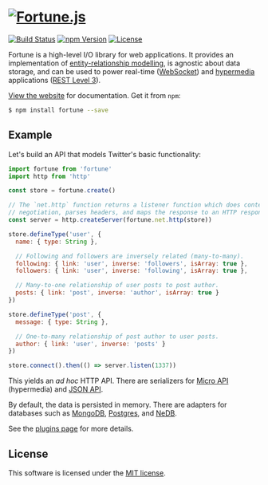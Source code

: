 # [![Fortune.js](https://fortunejs.github.io/fortune/assets/fortune_logo.svg)](http://fortunejs.com)

[![Build Status](https://img.shields.io/travis/fortunejs/fortune/master.svg?style=flat-square)](https://travis-ci.org/fortunejs/fortune)
[![npm Version](https://img.shields.io/npm/v/fortune.svg?style=flat-square)](https://www.npmjs.com/package/fortune)
[![License](https://img.shields.io/npm/l/fortune.svg?style=flat-square)](https://raw.githubusercontent.com/fortunejs/fortune/master/LICENSE)

Fortune is a high-level I/O library for web applications. It provides an implementation of [entity-relationship modelling](https://en.wikipedia.org/wiki/Entity%E2%80%93relationship_model), is agnostic about data storage, and can be used to power real-time ([WebSocket](http://fortunejs.com/api/#net-websocket)) and [hypermedia](https://en.wikipedia.org/wiki/Hypermedia) applications ([REST Level 3](http://martinfowler.com/articles/richardsonMaturityModel.html)).

[View the website](http://fortunejs.com) for documentation. Get it from `npm`:

```sh
$ npm install fortune --save
```


## Example

Let's build an API that models Twitter's basic functionality:

```js
import fortune from 'fortune'
import http from 'http'

const store = fortune.create()

// The `net.http` function returns a listener function which does content
// negotiation, parses headers, and maps the response to an HTTP response.
const server = http.createServer(fortune.net.http(store))

store.defineType('user', {
  name: { type: String },

  // Following and followers are inversely related (many-to-many).
  following: { link: 'user', inverse: 'followers', isArray: true },
  followers: { link: 'user', inverse: 'following', isArray: true },

  // Many-to-one relationship of user posts to post author.
  posts: { link: 'post', inverse: 'author', isArray: true }
})

store.defineType('post', {
  message: { type: String },

  // One-to-many relationship of post author to user posts.
  author: { link: 'user', inverse: 'posts' }
})

store.connect().then(() => server.listen(1337))
```

This yields an *ad hoc* HTTP API. There are serializers for [Micro API](https://github.com/fortunejs/fortune-micro-api) (hypermedia) and [JSON API](https://github.com/fortunejs/fortune-json-api).

By default, the data is persisted in memory. There are adapters for databases such as [MongoDB](https://github.com/fortunejs/fortune-mongodb), [Postgres](https://github.com/fortunejs/fortune-postgres), and [NeDB](https://github.com/fortunejs/fortune-nedb).

See the [plugins page](http://fortunejs.com/plugins/) for more details.


## License

This software is licensed under the [MIT license](https://raw.githubusercontent.com/fortunejs/fortune/master/LICENSE).
